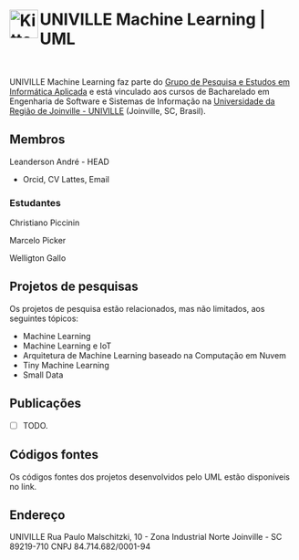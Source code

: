 <h1><img align="left"  src="https://avatars1.githubusercontent.com/u/62086287?s=200&v=4" alt="Kitten"
	title="UNIVILLE" width="50" height="50" /> UNIVILLE Machine Learning | UML</h1>
 <br>
 

UNIVILLE Machine Learning faz parte do [Grupo de Pesquisa e Estudos em Informática Aplicada](http://dgp.cnpq.br/dgp/espelhogrupo/9939140364534240) e está vinculado aos cursos de Bacharelado em Engenharia de Software e Sistemas de Informação na [Universidade da Região de Joinville - UNIVILLE](https://univille.br) (Joinville, SC, Brasil). 

## Membros

Leanderson André - HEAD
  * Orcid, CV Lattes, Email

### Estudantes

Christiano Piccinin

Marcelo Picker

Welligton Gallo


## Projetos de pesquisas

Os projetos de pesquisa estão relacionados, mas não limitados, aos seguintes tópicos:

* Machine Learning
* Machine Learning e IoT
* Arquitetura de Machine Learning baseado na Computação em Nuvem
* Tiny Machine Learning
* Small Data

## Publicações

- [ ] TODO.

## Códigos fontes

Os códigos fontes dos projetos desenvolvidos pelo UML estão disponíveis no link.

## Endereço

UNIVILLE
Rua Paulo Malschitzki, 10 - Zona Industrial Norte 
Joinville - SC 
89219-710
CNPJ 84.714.682/0001-94
